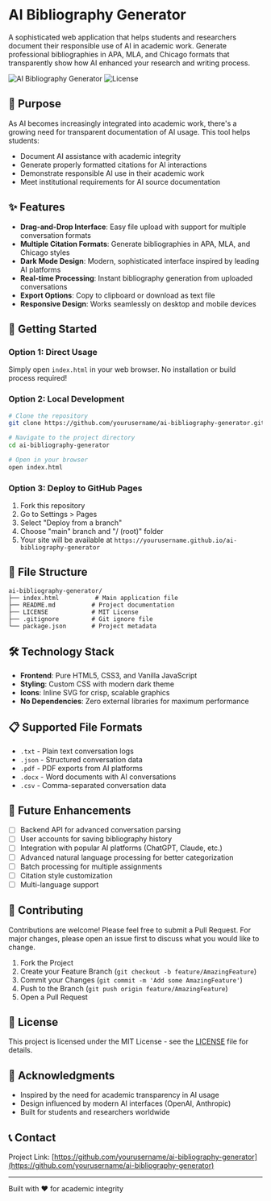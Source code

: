# AI Bibliography Generator

A sophisticated web application that helps students and researchers document their responsible use of AI in academic work. Generate professional bibliographies in APA, MLA, and Chicago formats that transparently show how AI enhanced your research and writing process.

![AI Bibliography Generator](https://img.shields.io/badge/version-1.0.0-blue.svg)
![License](https://img.shields.io/badge/license-MIT-green.svg)

## 🎯 Purpose

As AI becomes increasingly integrated into academic work, there's a growing need for transparent documentation of AI usage. This tool helps students:

- Document AI assistance with academic integrity
- Generate properly formatted citations for AI interactions
- Demonstrate responsible AI use in their academic work
- Meet institutional requirements for AI source documentation

## ✨ Features

- **Drag-and-Drop Interface**: Easy file upload with support for multiple conversation formats
- **Multiple Citation Formats**: Generate bibliographies in APA, MLA, and Chicago styles
- **Dark Mode Design**: Modern, sophisticated interface inspired by leading AI platforms
- **Real-time Processing**: Instant bibliography generation from uploaded conversations
- **Export Options**: Copy to clipboard or download as text file
- **Responsive Design**: Works seamlessly on desktop and mobile devices

## 🚀 Getting Started

### Option 1: Direct Usage
Simply open `index.html` in your web browser. No installation or build process required!

### Option 2: Local Development
```bash
# Clone the repository
git clone https://github.com/yourusername/ai-bibliography-generator.git

# Navigate to the project directory
cd ai-bibliography-generator

# Open in your browser
open index.html
```

### Option 3: Deploy to GitHub Pages
1. Fork this repository
2. Go to Settings > Pages
3. Select "Deploy from a branch"
4. Choose "main" branch and "/ (root)" folder
5. Your site will be available at `https://yourusername.github.io/ai-bibliography-generator`

## 📁 File Structure

```
ai-bibliography-generator/
├── index.html          # Main application file
├── README.md          # Project documentation
├── LICENSE            # MIT License
├── .gitignore         # Git ignore file
└── package.json       # Project metadata
```

## 🛠️ Technology Stack

- **Frontend**: Pure HTML5, CSS3, and Vanilla JavaScript
- **Styling**: Custom CSS with modern dark theme
- **Icons**: Inline SVG for crisp, scalable graphics
- **No Dependencies**: Zero external libraries for maximum performance

## 📋 Supported File Formats

- `.txt` - Plain text conversation logs
- `.json` - Structured conversation data
- `.pdf` - PDF exports from AI platforms
- `.docx` - Word documents with AI conversations
- `.csv` - Comma-separated conversation data

## 🔮 Future Enhancements

- [ ] Backend API for advanced conversation parsing
- [ ] User accounts for saving bibliography history
- [ ] Integration with popular AI platforms (ChatGPT, Claude, etc.)
- [ ] Advanced natural language processing for better categorization
- [ ] Batch processing for multiple assignments
- [ ] Citation style customization
- [ ] Multi-language support

## 🤝 Contributing

Contributions are welcome! Please feel free to submit a Pull Request. For major changes, please open an issue first to discuss what you would like to change.

1. Fork the Project
2. Create your Feature Branch (`git checkout -b feature/AmazingFeature`)
3. Commit your Changes (`git commit -m 'Add some AmazingFeature'`)
4. Push to the Branch (`git push origin feature/AmazingFeature`)
5. Open a Pull Request

## 📄 License

This project is licensed under the MIT License - see the [LICENSE](LICENSE) file for details.

## 🙏 Acknowledgments

- Inspired by the need for academic transparency in AI usage
- Design influenced by modern AI interfaces (OpenAI, Anthropic)
- Built for students and researchers worldwide

## 📞 Contact

Project Link: [https://github.com/yourusername/ai-bibliography-generator](https://github.com/yourusername/ai-bibliography-generator)

---

Built with ❤️ for academic integrity
